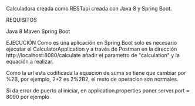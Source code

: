 Calculadora creada como RESTapi creada con Java 8 y Spring Boot.

REQUISITOS

Java 8
Maven
Spring Boot

EJECUCIÓN
Como es una aplicación en Spring Boot solo es necesario ejecutar el CalculatorApplication y a través de Postman en la dirección http://localhost:8080/calculate añadir el parametro de "calculation" y la equación a realizar.

Como la url esta codificada la equacion de suma se tiene que cambiar por %2B, por ejemplo, 2+2 es 2%2B2, el resto de operacion son normales.

Si da error de puerto al iniciar, en application.properties poner server.port = 8090 por ejemplo
